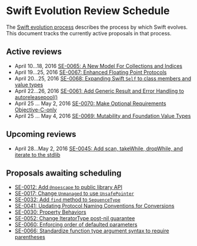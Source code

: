 # Swift Evolution Review Schedule

The [Swift evolution process][evolution-process] describes the process
by which Swift evolves. This document tracks the currently active
proposals in that process.

## Active reviews

* April 10...18, 2016 [SE-0065: A New Model For Collections and Indices](proposals/0065-collections-move-indices.md)
* April 19...25, 2016 [SE-0067: Enhanced Floating Point Protocols](proposals/0067-floating-point-protocols.md)
* April 20...25, 2016 [SE-0068: Expanding Swift `Self` to class members and value types](proposals/0068-universal-self.md)
* April 22...26, 2016 [SE-0061: Add Generic Result and Error Handling to autoreleasepool()](proposals/0061-autoreleasepool-signature.md)
* April 25 ... May 2, 2016 [SE-0070: Make Optional Requirements Objective-C-only](proposals/0070-optional-requirements.md)
* April 25 ... May 4, 2016 [SE-0069: Mutability and Foundation Value Types](proposals/0069-swift-mutability-for-foundation.md)

## Upcoming reviews

* April 28...May 2, 2016 [SE-0045: Add scan, takeWhile, dropWhile, and iterate to the stdlib](proposals/0045-scan-takewhile-dropwhile.md)


## Proposals awaiting scheduling

* [SE-0012: Add `@noescape` to public library API](proposals/0012-add-noescape-to-public-library-api.md)
* [SE-0017: Change `Unmanaged` to use `UnsafePointer`](proposals/0017-convert-unmanaged-to-use-unsafepointer.md)
* [SE-0032: Add `find` method to `SequenceType`](proposals/0032-sequencetype-find.md)
* [SE-0041: Updating Protocol Naming Conventions for Conversions](proposals/0041-conversion-protocol-conventions.md)
* [SE-0030: Property Behaviors](proposals/0030-property-behavior-decls.md)
* [SE-0052: Change IteratorType post-nil guarantee](proposals/0052-iterator-post-nil-guarantee.md)
* [SE-0060: Enforcing order of defaulted parameters](proposals/0060-defaulted-parameter-order.md)
* [SE-0066: Standardize function type argument syntax to require parentheses](proposals/0066-standardize-function-type-syntax.md)

[evolution-process]: process.md  "The Swift evolution process"

